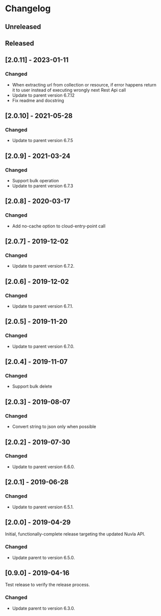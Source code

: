 # Changelog

## Unreleased

## Released

## [2.0.11] - 2023-01-11

### Changed

- When extracting url from collection or resource, if error happens return it
  to user instead of executing wrongly next Rest Api call
- Update to parent version 6.7.12
- Fix readme and docstring

## [2.0.10] - 2021-05-28

### Changed

- Update to parent version 6.7.5

## [2.0.9] - 2021-03-24

### Changed

- Support bulk operation
- Update to parent version 6.7.3

## [2.0.8] - 2020-03-17

### Changed

- Add no-cache option to cloud-entry-point call

## [2.0.7] - 2019-12-02

### Changed

- Update to parent version 6.7.2.

## [2.0.6] - 2019-12-02

### Changed

- Update to parent version 6.7.1.

## [2.0.5] - 2019-11-20

### Changed

- Update to parent version 6.7.0.

## [2.0.4] - 2019-11-07

### Changed

- Support bulk delete

## [2.0.3] - 2019-08-07

### Changed

- Convert string to json only when possible

## [2.0.2] - 2019-07-30

### Changed

- Update to parent version 6.6.0.

## [2.0.1] - 2019-06-28

### Changed

- Update to parent version 6.5.1.

## [2.0.0] - 2019-04-29

Initial, functionally-complete release targeting the updated Nuvla API.

### Changed

- Update parent to version 6.5.0.

## [0.9.0] - 2019-04-16

Test release to verify the release process.

### Changed

- Update parent to version 6.3.0.

 
